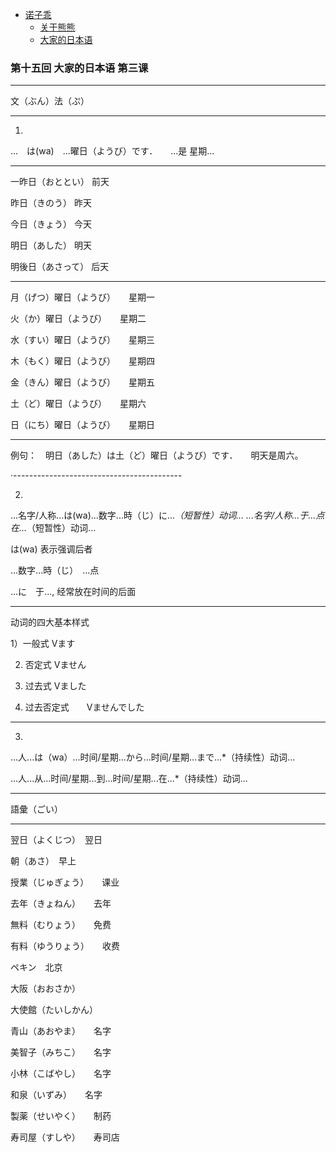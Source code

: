 - [诺子乖](Yi.md)
  - [关于熊熊](bear.md)
  - [大家的日本语](japanese.md)

### 第十五回 大家的日本语 第三课

------------------------------------

文（ぶん）法（ぷ）

------------------------------------

1.

...　は(wa)　...曜日（ようび）です．　　...是 星期...

------------------------------

一昨日（おととい）  前天

昨日（きのう）  昨天

今日（きょう）  今天

明日（あした）  明天

明後日（あさって）  后天

----------------------------------

月（げつ）曜日（ようび）　　星期一

火（か）曜日（ようび）　　星期二

水（すい）曜日（ようび）　　星期三

木（もく）曜日（ようび）　　星期四

金（きん）曜日（ようび）　　星期五

土（ど）曜日（ようび）　　星期六

日（にち）曜日（ようび）　　星期日

----------------------------

例句：　明日（あした）は土（ど）曜日（ようび）です．　　明天是周六。

·------------------------------------------

2.

...名字/人称...は(wa)...数字...時（じ）に...*（短暂性）动词...         ...名字/人称...于...点在...*（短暂性）动词...

は(wa)  表示强调后者

...数字...時（じ）　...点

...に　于..., 经常放在时间的后面

--------------------------------------------

动词的四大基本样式

1）一般式    Vます

2) 否定式    Vません

3) 过去式    Vました

4) 过去否定式　　Vませんでした

---------------------------------------------------

3.

...人...は（wa）...时间/星期...から...时间/星期...まで...*（持续性）动词...　　　

...人...从...时间/星期...到...时间/星期...在...*（持续性）动词...

---------------------------------------------------

語彙（ごい）

------------------------------------------------

翌日（よくじつ）　翌日

朝（あさ）　早上

授業（じゅぎょう）　　课业

去年（きょねん）　　去年

無料（むりょう）　　免费

有料（ゆうりょう）　　收费

ペキン　北京

大阪（おおさか）

大使館（たいしかん）　

青山（あおやま）　　名字

美智子（みちこ）　　名字

小林（こばやし）　　名字

和泉（いずみ）　　名字

製薬（せいやく）　　制药

寿司屋（すしや）　　寿司店
